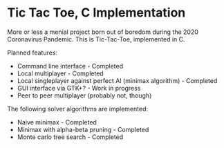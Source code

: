 # Tic Tac Toe, C Implementation

More or less a menial project born out of boredom during the 2020 Coronavirus Pandemic.
This is Tic-Tac-Toe, implemented in C.

Planned features:

- Command line interface - Completed
- Local multiplayer - Completed
- Local singleplayer against perfect AI (minimax algorithm) - Completed
- GUI interface via GTK+? - Work in progress
- Peer to peer multiplayer (probably not, though)

The following solver algorithms are implemented:

- Naive minimax - Completed
- Minimax with alpha-beta pruning - Completed
- Monte carlo tree search - Completed